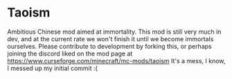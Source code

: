 # Taoism
Ambitious Chinese mod aimed at immortality. This mod is still very much in dev, and at the current rate we won't finish it until we become immortals ourselves. Please contribute to development by forking this, or perhaps joining the discord liked on the mod page at https://www.curseforge.com/minecraft/mc-mods/taoism
It's a mess, I know, I messed up my initial commit :(
